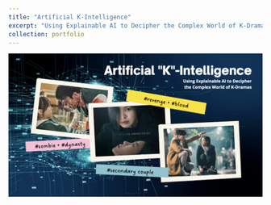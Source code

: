 ```yaml
---
title: "Artificial K-Intelligence"
excerpt: "Using Explainable AI to Decipher the Complex World of K-Dramas<br /><img src='/images/kdrama/1.png'>"
collection: portfolio
---
```


<img src='/images/kdrama/1.png'>

